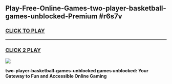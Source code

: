 
## Play-Free-Online-Games-two-player-basketball-games-unblocked-Premium #r6s7v
<h3>
<a href="https://premium.freeplayer.one?title=two-player-basketball-games-unblocked&ref=8M">CLICK TO PLAY</a></h3>
<hr>

<h3>
<a href="https://premium.freeplayer.one?title=two-player-basketball-games-unblocked&ref=8M">CLICK 2 PLAY</a>
  
</h3>

<a href="https://premium.freeplayer.one?title=two-player-basketball-games-unblocked&ref=8M"><img src="https://clearcache.store/games.png"></a>


**two-player-basketball-games-unblocked games unblocked: Your Gateway to Fun and Accessible Online Gaming**
